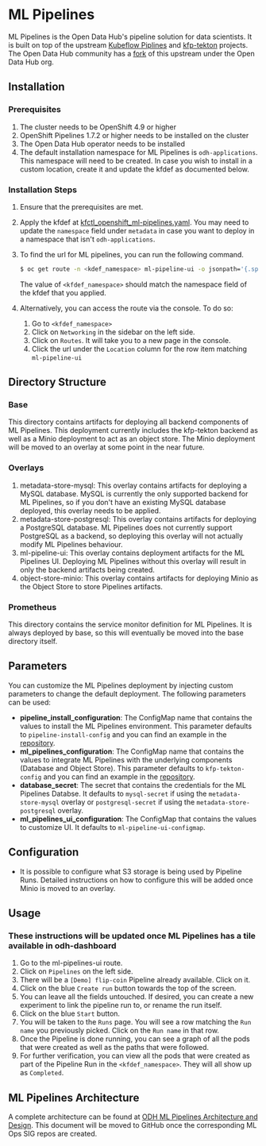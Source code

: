 # ML Pipelines

ML Pipelines is the Open Data Hub's pipeline solution for data scientists. It is built on top of the upstream [Kubeflow Piplines](https://github.com/kubeflow/pipelines) and [kfp-tekton](https://github.com/kubeflow/kfp-tekton) projects. The Open Data Hub community has a [fork](https://github.com/opendatahub-io/data-science-pipelines) of this upstream under the Open Data Hub org.


## Installation

### Prerequisites

1. The cluster needs to be OpenShift 4.9 or higher
2. OpenShift Pipelines 1.7.2 or higher needs to be installed on the cluster
3. The Open Data Hub operator needs to be installed
4. The default installation namespace for ML Pipelines is `odh-applications`. This namespace will need to be created. In case you wish to install in a custom location, create it and update the kfdef as documented below.

### Installation Steps

1. Ensure that the prerequisites are met.
2. Apply the kfdef at [kfctl_openshift_ml-pipelines.yaml](https://github.com/opendatahub-io/odh-manifests/blob/master/kfdef/kfctl_openshift_ml-pipelines.yaml). You may need to update the `namespace` field under `metadata` in case you want to deploy in a namespace that isn't `odh-applications`.
3. To find the url for ML pipelines, you can run the following command.
    ```bash
    $ oc get route -n <kdef_namespace> ml-pipeline-ui -o jsonpath='{.spec.host}'
    ```
    The value of `<kfdef_namespace>` should match the namespace field of the kfdef that you applied.
4. Alternatively, you can access the route via the console. To do so:

    1. Go to `<kfdef_namespace>`
    2. Click on `Networking` in the sidebar on the left side.
    3. Click on `Routes`. It will take you to a new page in the console.
    4. Click the url under the `Location` column for the row item matching `ml-pipeline-ui`


## Directory Structure

### Base

This directory contains artifacts for deploying all backend components of ML Pipelines. This deployment currently includes the kfp-tekton backend as well as a Minio deployment to act as an object store. The Minio deployment will be moved to an overlay at some point in the near future.

### Overlays

1. metadata-store-mysql: This overlay contains artifacts for deploying a MySQL database. MySQL is currently the only supported backend for ML Pipelines, so if you don't have an existing MySQL database deployed, this overlay needs to be applied.
2. metadata-store-postgresql: This overlay contains artifacts for deploying a PostgreSQL database. ML Pipelines does not currently support PostgreSQL as a backend, so deploying this overlay will not actually modify ML Pipelines behaviour.
3. ml-pipeline-ui: This overlay contains deployment artifacts for the ML Pipelines UI. Deploying ML Pipelines without this overlay will result in only the backend artifacts being created.
4. object-store-minio: This overlay contains artifacts for deploying Minio as the Object Store to store Pipelines artifacts.

### Prometheus

This directory contains the service monitor definition for ML Pipelines. It is always deployed by base, so this will eventually be moved into the base directory itself.

## Parameters

You can customize the ML Pipelines deployment by injecting custom parameters to change the default deployment. The following parameters can be used:

* **pipeline_install_configuration**: The ConfigMap name that contains the values to install the ML Pipelines environment. This parameter defaults to `pipeline-install-config` and you can find an example in the [repository](./base/configmaps/pipeline-install-config.yaml).
* **ml_pipelines_configuration**: The ConfigMap name that contains the values to integrate ML Pipelines with the underlying components (Database and Object Store). This parameter defaults to `kfp-tekton-config` and you can find an example in the [repository](./base/configmaps/kfp-tekton-config.yaml).
* **database_secret**: The secret that contains the credentials for the ML Pipelines Databse. It defaults to `mysql-secret` if using the `metadata-store-mysql` overlay or `postgresql-secret` if using the `metadata-store-postgresql` overlay.
* **ml_pipelines_ui_configuration**: The ConfigMap that contains the values to customize UI. It defaults to `ml-pipeline-ui-configmap`.

## Configuration

* It is possible to configure what S3 storage is being used by Pipeline Runs. Detailed instructions on how to configure this will be added once Minio is moved to an overlay.

## Usage

### These instructions will be updated once ML Pipelines has a tile available in odh-dashboard

1. Go to the ml-pipelines-ui route.
2. Click on `Pipelines` on the left side.
3. There will be a `[Demo] flip-coin` Pipeline already available. Click on it.
4. Click on the blue `Create run` button towards the top of the screen.
5. You can leave all the fields untouched. If desired, you can create a new experiment to link the pipeline run to, or rename the run itself.
6. Click on the blue `Start` button.
7. You will be taken to the `Runs` page. You will see a row matching the `Run name` you previously picked. Click on the `Run name` in that row.
8. Once the Pipeline is done running, you can see a graph of all the pods that were created as well as the paths that were followed.
9. For further verification, you can view all the pods that were created as part of the Pipeline Run in the `<kfdef_namespace>`. They will all show up as `Completed`.

## ML Pipelines Architecture

A complete architecture can be found at [ODH ML Pipelines Architecture and Design](https://docs.google.com/document/d/1o-JS1uZKLZsMY3D16kl5KBdyBb-aV-kyD_XycdJOYpM/edit#heading=h.3aocw3evrps0). This document will be moved to GitHub once the corresponding ML Ops SIG repos are created.
